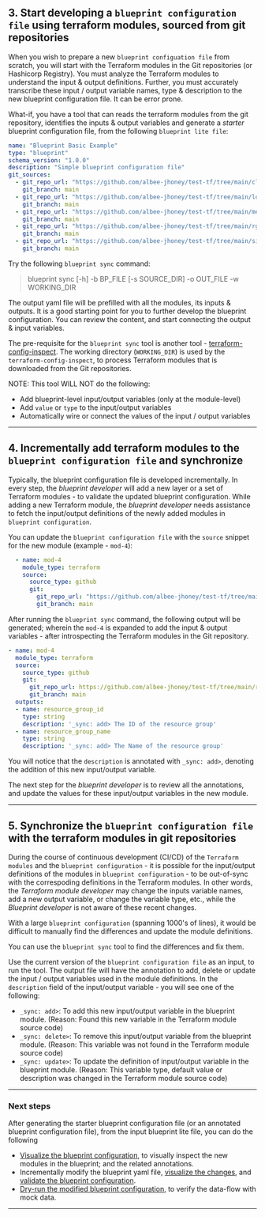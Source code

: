 ## 3. Start developing a `blueprint configuration file` using terraform modules, sourced from git repositories

When you wish to prepare a new `blueprint configuation file` from scratch, you will start with the Terraform modules in the Git repositories (or Hashicorp Registry).  You must analyze the Terraform modules to understand the input & output definitions.  Further, you must accurately transcribe these input / output variable names, type & description to the new blueprint configuration file.  It can be error prone.

What-if, you have a tool that can reads the terraform modules from the git repository, identifies the inputs & output variables and generate a *starter* blueprint configuration file, from the following `blueprint lite file`:

```yaml
name: "Blueprint Basic Example"
type: "blueprint"
schema_version: "1.0.0"
description: "Simple blueprint configuration file"
git_sources:
  - git_repo_url: "https://github.com/albee-jhoney/test-tf/tree/main/cloudless"
    git_branch: main
  - git_repo_url: "https://github.com/albee-jhoney/test-tf/tree/main/local-file"
    git_branch: main
  - git_repo_url: "https://github.com/albee-jhoney/test-tf/tree/main/medium"
    git_branch: main
  - git_repo_url: "https://github.com/albee-jhoney/test-tf/tree/main/rg-tf"
    git_branch: main
  - git_repo_url: "https://github.com/albee-jhoney/test-tf/tree/main/simple"
    git_branch: main
```

Try the following `blueprint sync` command:

> blueprint sync [-h] -b BP_FILE [-s SOURCE_DIR] -o OUT_FILE -w WORKING_DIR 

The output yaml file will be prefilled with all the modules, its inputs & outputs.  It is a good starting point for you to further develop the blueprint configuration.  You can review the content, and start connecting the output & input variables.  

The pre-requisite for the `blueprint sync` tool is another tool - [terraform-config-inspect](https://github.com/ibm-cloud/terraform-config-inspect).  The working directory (`WORKING_DIR`) is used by the `terraform-config-inspect`, to process Terraform modules that is downloaded from the Git repositories.

NOTE: This tool WILL NOT do the following:
* Add blueprint-level input/output variables (only at the module-level)
* Add `value` or `type` to the input/output variables
* Automatically wire or connect the values of the input / output variables

---

## 4. Incrementally add terraform modules to the `blueprint configuration file` and synchronize

Typically, the blueprint configuration file is developed incrementally.  In every step, the *blueprint developer* will add a new layer or a set of Terraform modules - to validate the updated blueprint configuration.  While adding a new Terraform module, the *blueprint developer* needs assistance to fetch the input/output definitions of the newly added modules in `blueprint configuration`.  

You can update the `blueprint configuration file` with the `source` snippet for the new module (example - `mod-4`):

```yaml
  - name: mod-4
    module_type: terraform
    source:
      source_type: github
      git:
        git_repo_url: "https://github.com/albee-jhoney/test-tf/tree/main/rg-tf"
        git_branch: main
```

After running the  `blueprint sync` command, the following output will be generated; wherein the `mod-4` is expanded to add the input & output variables - after introspecting the Terraform modules in the Git repository.

```yaml
- name: mod-4
  module_type: terraform
  source:
    source_type: github
    git:
      git_repo_url: https://github.com/albee-jhoney/test-tf/tree/main/rg-tf
      git_branch: main
  outputs:
  - name: resource_group_id
    type: string
    description: '_sync: add> The ID of the resource group'
  - name: resource_group_name
    type: string
    description: '_sync: add> The Name of the resource group'
```

You will notice that the `description` is annotated with `_sync: add>`, denoting the addition of this new input/output variable.  

The next step for the _blueprint developer_ is to review all the annotations, and update the values for these input/output variables in the new module.

---

## 5. Synchronize the `blueprint configuration file` with the terraform modules in git repositories

During the course of continuous development (CI/CD) of the `Terraform modules` and the `blueprint configuration` - it is possible for the input/output definitions of the modules in `blueprint configuration` - to be out-of-sync with the correspoding definitions in the Terraform modules.  In other words, the *Terraform module developer* may change the inputs variable names, add a new output variable, or change the variable type, etc., while the *Blueprint developer* is not aware of these recent changes.

With a large `blueprint configuration` (spanning 1000's of lines), it would be difficult to manually find the differences and update the module definitions.

You can use the `blueprint sync` tool to find the differences and fix them.

Use the current version of the `blueprint configuration file` as an input, to run the tool.  The output file will have the annotation to add, delete or update the input / output variables used in the module definitions.  In the `description` field of the input/output variable - you will see one of the following:
* `_sync: add>`: To add this new input/output variable in the blueprint module.  (Reason: Found this new variable in the Terraform module source code)
* `_sync: delete>`: To remove this input/output variable from the blueprint module.  (Reason: This variable was not found in the Terraform module source code)
* `_sync: update>`: To update the definition of input/output variable in the blueprint module.  (Reason: This variable type, default value or description was changed in the Terraform module source code)

---

### Next steps

After generating the starter blueprint configuration file (or an annotated blueprint configuration file), from the input blueprint lite file, you can do the following
* [Visualize the blueprint configuration](./07-visualize.md), to visually inspect the new modules in the blueprint; and the related annotations.
* Incrementally modify the blueprint yaml file, [visualize the changes](./07-visualize.md), and [validate the blueprint configuration](./02-validate.md).
* [Dry-run the modified blueprint configuration](./06-run.md), to verify the data-flow with mock data.

---

